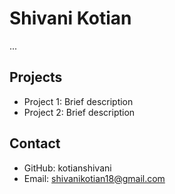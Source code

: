 # Shivani Kotian
...

## Projects
- Project 1: Brief description
- Project 2: Brief description

## Contact
- GitHub: kotianshivani
- Email: shivanikotian18@gmail.com
